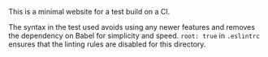 This is a minimal website for a test build on a CI.

The syntax in the test used avoids using any newer features and removes the dependency on Babel for simplicity and speed. `root: true` in `.eslintrc` ensures that the linting rules are disabled for this directory.
